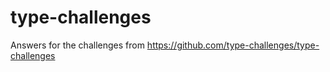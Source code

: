 # type-challenges
Answers for the challenges from https://github.com/type-challenges/type-challenges
